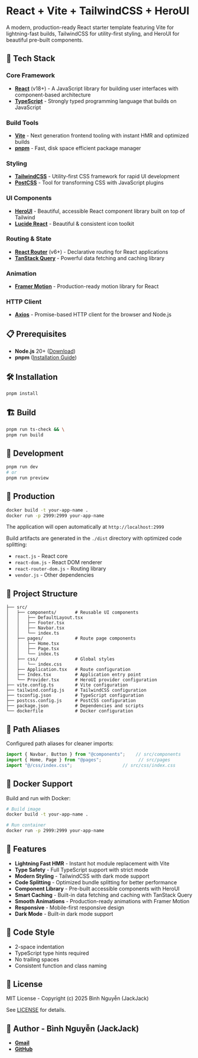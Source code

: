 # React + Vite + TailwindCSS + HeroUI

A modern, production-ready React starter template featuring Vite for lightning-fast builds, TailwindCSS for utility-first styling, and HeroUI for beautiful pre-built components.

## 🚀 Tech Stack

### Core Framework
- **[React](https://react.dev/)** (v18+) - A JavaScript library for building user interfaces with component-based architecture
- **[TypeScript](https://www.typescriptlang.org/)** - Strongly typed programming language that builds on JavaScript

### Build Tools
- **[Vite](https://vite.dev/)** - Next generation frontend tooling with instant HMR and optimized builds
- **[pnpm](https://pnpm.io/)** - Fast, disk space efficient package manager

### Styling
- **[TailwindCSS](https://tailwindcss.com/)** - Utility-first CSS framework for rapid UI development
- **[PostCSS](https://postcss.org/)** - Tool for transforming CSS with JavaScript plugins

### UI Components
- **[HeroUI](https://heroui.com/)** - Beautiful, accessible React component library built on top of Tailwind
- **[Lucide React](https://lucide.dev/)** - Beautiful & consistent icon toolkit

### Routing & State
- **[React Router](https://reactrouter.com/)** (v6+) - Declarative routing for React applications
- **[TanStack Query](https://tanstack.com/query/)** - Powerful data fetching and caching library

### Animation
- **[Framer Motion](https://www.framer.com/motion/)** - Production-ready motion library for React

### HTTP Client
- **[Axios](https://axios-http.com/)** - Promise-based HTTP client for the browser and Node.js

## 📋 Prerequisites

- **Node.js** 20+ ([Download](https://nodejs.org/))
- **pnpm** ([Installation Guide](https://pnpm.io/installation))

## 🛠️ Installation

```bash
pnpm install
```

## 🏗️ Build

```bash
pnpm run ts-check && \
pnpm run build
```

## 🏃 Development

```bash
pnpm run dev
# or
pnpm run preview
```

## 📱 Production

```bash
docker build -t your-app-name .
docker run -p 2999:2999 your-app-name
```

The application will open automatically at `http://localhost:2999`

Build artifacts are generated in the `./dist` directory with optimized code splitting:
- `react.js` - React core
- `react-dom.js` - React DOM renderer
- `react-router-dom.js` - Routing library
- `vendor.js` - Other dependencies


## 📁 Project Structure

```
├── src/
│   ├── components/       # Reusable UI components
│   │   ├── DefaultLayout.tsx
│   │   ├── Footer.tsx
│   │   ├── Navbar.tsx
│   │   └── index.ts
│   ├── pages/            # Route page components
│   │   ├── Home.tsx
│   │   ├── Page.tsx
│   │   └── index.ts
│   ├── css/              # Global styles
│   │   └── index.css
│   ├── Application.tsx   # Route configuration
│   ├── Index.tsx         # Application entry point
│   └── Provider.tsx      # HeroUI provider configuration
├── vite.config.ts        # Vite configuration
├── tailwind.config.js    # TailwindCSS configuration
├── tsconfig.json         # TypeScript configuration
├── postcss.config.js     # PostCSS configuration
├── package.json          # Dependencies and scripts
└── dockerfile            # Docker configuration
```

## 🎯 Path Aliases

Configured path aliases for cleaner imports:

```typescript
import { Navbar, Button } from "@components";    // src/components
import { Home, Page } from "@pages";              // src/pages
import "@/css/index.css";                   // src/css/index.css
```

## 🐳 Docker Support

Build and run with Docker:

```bash
# Build image
docker build -t your-app-name .

# Run container
docker run -p 2999:2999 your-app-name
```

## 🎨 Features

- **Lightning Fast HMR** - Instant hot module replacement with Vite
- **Type Safety** - Full TypeScript support with strict mode
- **Modern Styling** - TailwindCSS with dark mode support
- **Code Splitting** - Optimized bundle splitting for better performance
- **Component Library** - Pre-built accessible components with HeroUI
- **Smart Caching** - Built-in data fetching and caching with TanStack Query
- **Smooth Animations** - Production-ready animations with Framer Motion
- **Responsive** - Mobile-first responsive design
- **Dark Mode** - Built-in dark mode support

## 📝 Code Style

- 2-space indentation
- TypeScript type hints required
- No trailing spaces
- Consistent function and class naming

## 📄 License

MIT License - Copyright (c) 2025 Bình Nguyễn (JackJack)

See [LICENSE](LICENSE) for details.

## 👤 Author - Bình Nguyễn (JackJack)
- [**Gmail**](mailto:jackjack2000.kahp@gmail.com)
- [**GitHub**](https://github.com/binhnguyen00)
